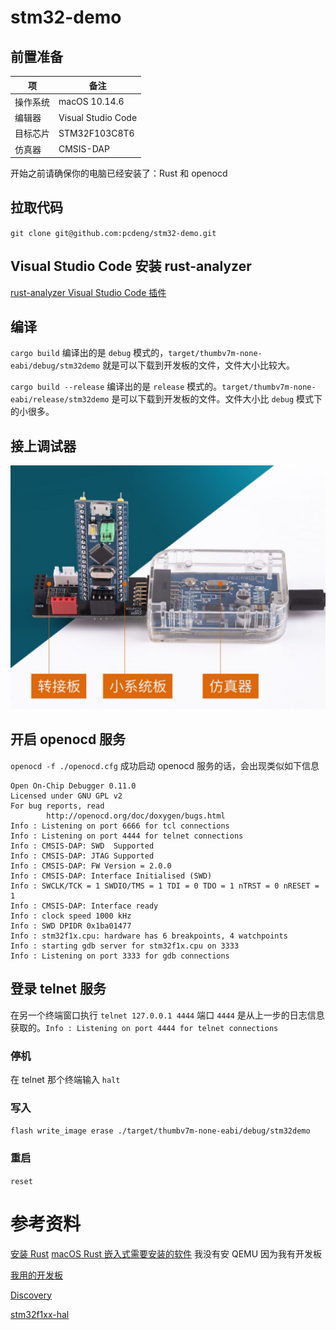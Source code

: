 # stm32-demo
## 前置准备
|  项   | 备注  |
|  ----  | ----  |
| 操作系统  | macOS 10.14.6 | 
| 编辑器 | Visual Studio Code |
| 目标芯片  | STM32F103C8T6 |
| 仿真器 | CMSIS-DAP |

开始之前请确保你的电脑已经安装了：Rust 和 openocd

## 拉取代码
`git clone git@github.com:pcdeng/stm32-demo.git`

## Visual Studio Code 安装 rust-analyzer
[rust-analyzer Visual Studio Code 插件](https://marketplace.visualstudio.com/items?itemName=rust-lang.rust-analyzer)

## 编译
`cargo build` 
编译出的是 `debug` 模式的，`target/thumbv7m-none-eabi/debug/stm32demo` 就是可以下载到开发板的文件，文件大小比较大。

`cargo build --release`
编译出的是 `release` 模式的。`target/thumbv7m-none-eabi/release/stm32demo` 是可以下载到开发板的文件。文件大小比 `debug` 模式下的小很多。

## 接上调试器
![](./link.jpeg)

## 开启 openocd 服务
`openocd -f ./openocd.cfg`
成功启动 openocd 服务的话，会出现类似如下信息
```
Open On-Chip Debugger 0.11.0
Licensed under GNU GPL v2
For bug reports, read
        http://openocd.org/doc/doxygen/bugs.html
Info : Listening on port 6666 for tcl connections
Info : Listening on port 4444 for telnet connections
Info : CMSIS-DAP: SWD  Supported
Info : CMSIS-DAP: JTAG Supported
Info : CMSIS-DAP: FW Version = 2.0.0
Info : CMSIS-DAP: Interface Initialised (SWD)
Info : SWCLK/TCK = 1 SWDIO/TMS = 1 TDI = 0 TDO = 1 nTRST = 0 nRESET = 1
Info : CMSIS-DAP: Interface ready
Info : clock speed 1000 kHz
Info : SWD DPIDR 0x1ba01477
Info : stm32f1x.cpu: hardware has 6 breakpoints, 4 watchpoints
Info : starting gdb server for stm32f1x.cpu on 3333
Info : Listening on port 3333 for gdb connections
```
## 登录 telnet 服务
在另一个终端窗口执行 `telnet 127.0.0.1 4444` 
端口 `4444` 是从上一步的日志信息获取的。`Info : Listening on port 4444 for telnet connections`

### 停机
在 telnet 那个终端输入 `halt`

### 写入
`flash write_image erase ./target/thumbv7m-none-eabi/debug/stm32demo`
### 重启
`reset`

# 参考资料
[安装 Rust](https://www.rust-lang.org/zh-CN/tools/install)
[macOS Rust 嵌入式需要安装的软件](https://doc.rust-lang.org/stable/embedded-book/intro/install/macos.html) 我没有安 QEMU 因为我有开发板

[我用的开发板](https://detail.tmall.com/item.htm?_u=3ko4pss5f42&id=631928588828&spm=a1z09.2.0.0.d5592e8dy0qIbk)

[Discovery](https://jzow.github.io/discovery/microbit/index.html)

[stm32f1xx-hal](https://github.com/stm32-rs/stm32f1xx-hal)